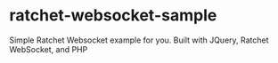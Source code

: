 # ratchet-websocket-sample
Simple Ratchet Websocket example for you. Built with JQuery, Ratchet WebSocket, and PHP
